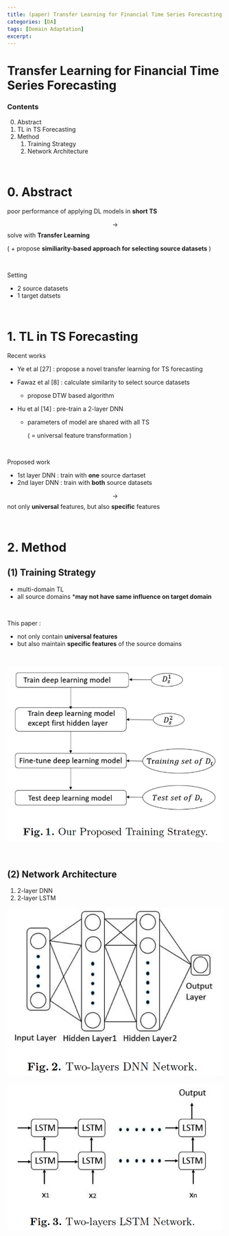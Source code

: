 ```yaml
---
title: (paper) Transfer Learning for Financial Time Series Forecasting
categories: [DA]
tags: [Domain Adaptation]
excerpt: 
---
```


<script src="https://cdn.mathjax.org/mathjax/latest/MathJax.js?config=TeX-AMS-MML_HTMLorMML" type="text/javascript"></script>

# Transfer Learning for Financial Time Series Forecasting

### Contents

0. Abstract
1. TL in TS Forecasting
2. Method
   1. Training Strategy
   2. Network Architecture

<br>

# 0. Abstract

poor performance of applying DL models in **short TS**

$$\rightarrow$$ solve with **Transfer Learning**

( + propose **similiarity-based approach for selecting source datasets** )

<br>

Setting

- 2 source datasets
- 1 target datsets

<br>

# 1. TL in TS Forecasting

Recent works

- Ye et al [27] : propose a novel transfer learning for TS forecasting

- Fawaz et al [8] : calculate similarity to select source datasets

  - propose DTW based algorithm

- Hu et al [14] : pre-train a 2-layer DNN

  - parameters of model are shared with all TS

    ( = universal feature transformation )

<br>

Proposed work

- 1st layer DNN : train with **one** source dartaset
- 2nd layer DNN : train with **both** source datasets

$$\rightarrow$$ not only **universal** features, but also **specific** features

<br>

# 2. Method

## (1) Training Strategy

- multi-domain TL
- all source domains ***may not have same influence on target domain**

<br>

This paper :

- not only contain **universal features**
- but also maintain **specific features** of the source domains

<br>

![figure2](/assets/img/da/img12.png)

<br>

## (2) Network Architecture

1. 2-layer DNN
2. 2-layer LSTM

![figure2](/assets/img/da/img13.png)

![figure2](/assets/img/da/img14.png)

